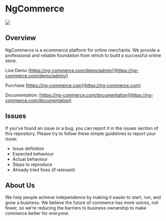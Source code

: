 # NgCommerce

![](https://ng-commerce.com/images/logo.png)

## Overview
NgCommerce is a ecommerce platform for online merchants. We provide a professional and reliable foundation from which to build a successful online store.

Live Demo [https://ng-commerce.com/demo/admin/](https://ng-commerce.com/demo/admin/)

Purchase [https://ng-commerce.com](https://ng-commerce.com)

Documentation: [https://ng-commerce.com/documentation](https://ng-commerce.com/documentation)

## Issues

If you've found an issue or a bug, you can report it in the issues section of this repository. Please try to follow these simple guidelines to report your issue:

* Issue definition
* Expected behaviour
* Actual behaviour
* Steps to reproduce
* Already tried fixes (if relevant)

## About Us

We help people achieve independence by making it easier to start, run, and grow a business. We believe the future of commerce has more voices, not fewer, so we’re reducing the barriers to business ownership to make commerce better for everyone.
